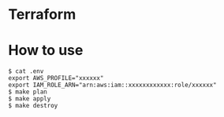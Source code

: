 # Terraform

# How to use

```shell
$ cat .env
export AWS_PROFILE="xxxxxx"
export IAM_ROLE_ARN="arn:aws:iam::xxxxxxxxxxxx:role/xxxxxx"
$ make plan
$ make apply
$ make destroy
```

